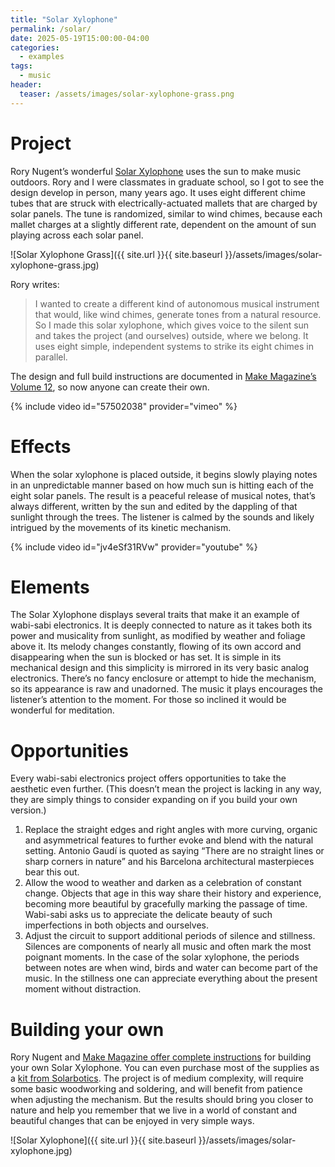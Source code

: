 ```yaml
---
title: "Solar Xylophone"
permalink: /solar/
date: 2025-05-19T15:00:00-04:00
categories:
  - examples
tags:
  - music
header:
  teaser: /assets/images/solar-xylophone-grass.png
---
```


# Project

Rory Nugent’s wonderful [Solar Xylophone](https://makezine.com/projects/solar-xylophone/) uses the sun to make music outdoors. Rory and I were classmates in graduate school, so I got to see the design develop in person, many years ago. It uses eight different chime tubes that are struck with electrically-actuated mallets that are charged by solar panels. The tune is randomized, similar to wind chimes, because each mallet charges at a slightly different rate, dependent on the amount of sun playing across each solar panel. 

![Solar Xylophone Grass]({{ site.url }}{{ site.baseurl }}/assets/images/solar-xylophone-grass.jpg)

Rory writes:
> I wanted to create a different kind of autonomous musical instrument that would, like wind chimes, generate tones from a natural resource. So I made this solar xylophone, which gives voice to the silent sun and takes the project (and ourselves) outside, where we belong. It uses eight simple, independent systems to strike its eight chimes in parallel. 

The design and full build instructions are documented in [Make Magazine’s Volume 12](https://makezine.com/projects/solar-xylophone/), so now anyone can create their own.

{% include video id="57502038" provider="vimeo" %}

# Effects

When the solar xylophone is placed outside, it begins slowly playing notes in an unpredictable manner based on how much sun is hitting each of the eight solar panels. The result is a peaceful release of musical notes, that’s always different, written by the sun and edited by the dappling of that sunlight through the trees. The listener is calmed by the sounds and likely intrigued by the movements of its kinetic mechanism.

{% include video id="jv4eSf31RVw" provider="youtube" %}

# Elements

The Solar Xylophone displays several traits that make it an example of wabi-sabi electronics. It is deeply connected to nature as it takes both its power and musicality from sunlight, as modified by weather and foliage above it. Its melody changes constantly, flowing of its own accord and disappearing when the sun is blocked or has set. It is simple in its mechanical design and this simplicity is mirrored in its very basic analog electronics. There’s no fancy enclosure or attempt to hide the mechanism, so its appearance is raw and unadorned. The music it plays encourages the listener’s attention to the moment. For those so inclined it would be wonderful for meditation.   

# Opportunities

Every wabi-sabi electronics project offers opportunities to take the aesthetic even further. (This doesn’t mean the project is lacking in any way, they are simply things to consider expanding on if you build your own version.)

1. Replace the straight edges and right angles with more curving, organic and asymmetrical features to further evoke and blend with the natural setting. Antonio Gaudí is quoted as saying “There are no straight lines or sharp corners in nature” and his Barcelona  architectural masterpieces bear this out.
2. Allow the wood to weather and darken as a celebration of constant change. Objects that age in this way share their history and experience, becoming more beautiful by gracefully marking the passage of time. Wabi-sabi asks us to appreciate the delicate beauty of such imperfections in both objects and ourselves.
3. Adjust the circuit to support additional periods of silence and stillness. Silences are components of nearly all music and often mark the most poignant moments. In the case of the solar xylophone, the periods between notes are when wind, birds and water can become part of the music. In the stillness one can appreciate everything about the present moment without distraction.

# Building your own

Rory Nugent and [Make Magazine offer complete instructions](https://makezine.com/projects/solar-xylophone/) for building your own Solar Xylophone. You can even purchase most of the supplies as a [kit from Solarbotics](https://www.solarbotics.com/product/make12xphone/). The project is of medium complexity, will require some basic woodworking and soldering, and will benefit from patience when adjusting the mechanism. But the results should bring you closer to nature and help you remember that we live in a world of constant and beautiful changes that can be enjoyed in very simple ways.

![Solar Xylophone]({{ site.url }}{{ site.baseurl }}/assets/images/solar-xylophone.jpg)